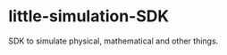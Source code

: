 little-simulation-SDK
=====================

SDK to simulate physical, mathematical and other things.

